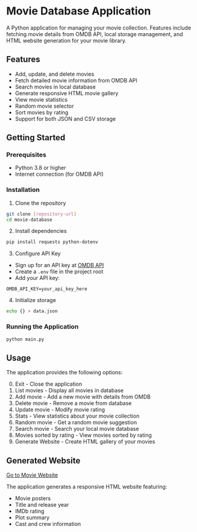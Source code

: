 # Movie Database Application

A Python application for managing your movie collection. Features include fetching movie details from OMDB API, local storage management, and HTML website generation for your movie library.

## Features

- Add, update, and delete movies
- Fetch detailed movie information from OMDB API
- Search movies in local database
- Generate responsive HTML movie gallery
- View movie statistics
- Random movie selector
- Sort movies by rating
- Support for both JSON and CSV storage

## Getting Started

### Prerequisites

- Python 3.8 or higher
- Internet connection (for OMDB API)

### Installation

1. Clone the repository
```bash
git clone [repository-url]
cd movie-database
```

2. Install dependencies
```bash
pip install requests python-dotenv
```

3. Configure API Key
- Sign up for an API key at [OMDB API](http://www.omdbapi.com/)
- Create a `.env` file in the project root
- Add your API key:
```
OMDB_API_KEY=your_api_key_here
```

4. Initialize storage
```bash
echo {} > data.json
```

### Running the Application

```bash
python main.py
```

## Usage

The application provides the following options:

0. Exit - Close the application
1. List movies - Display all movies in database
2. Add movie - Add a new movie with details from OMDB
3. Delete movie - Remove a movie from database
4. Update movie - Modify movie rating
5. Stats - View statistics about your movie collection
6. Random movie - Get a random movie suggestion
7. Search movie - Search your local movie database
8. Movies sorted by rating - View movies sorted by rating
9. Generate Website - Create HTML gallery of your movies


## Generated Website
[Go to Movie Website](https://movieproject-with-oop.pages.dev/)


The application generates a responsive HTML website featuring:
- Movie posters
- Title and release year
- IMDb rating
- Plot summary
- Cast and crew information

